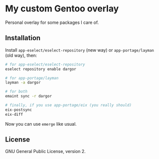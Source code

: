 # My custom Gentoo overlay

Personal overlay for some packages I care of.

## Installation

Install `app-eselect/eselect-repository` (new way) or `app-portage/layman` (old way), then:

```sh
# for app-eselect/eselect-repository
eselect repository enable dargor

# for app-portage/layman
layman -a dargor

# for both
emaint sync -r dargor

# finally, if you use app-portage/eix (you really should)
eix-postsync
eix-diff
```

Now you can use `emerge` like usual.

## License

GNU General Public License, version 2.
